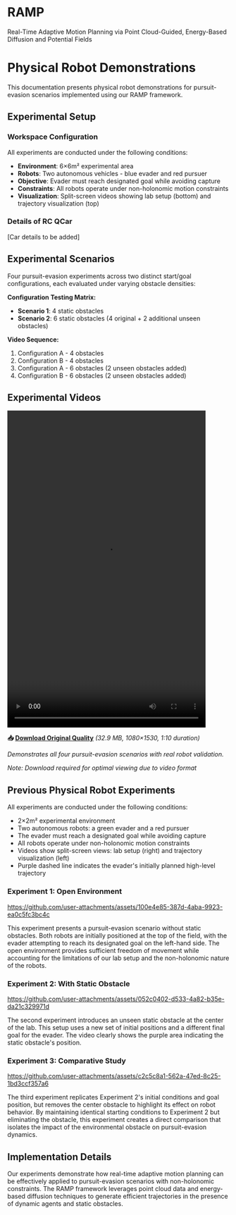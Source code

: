 # RAMP
Real-Time Adaptive Motion Planning via Point Cloud-Guided, Energy-Based Diffusion and Potential Fields

# Physical Robot Demonstrations

This documentation presents physical robot demonstrations for pursuit-evasion scenarios implemented using our RAMP framework.

## Experimental Setup

### Workspace Configuration
All experiments are conducted under the following conditions:
- **Environment**: 6×6m² experimental area
- **Robots**: Two autonomous vehicles - blue evader and red pursuer  
- **Objective**: Evader must reach designated goal while avoiding capture
- **Constraints**: All robots operate under non-holonomic motion constraints
- **Visualization**: Split-screen videos showing lab setup (bottom) and trajectory visualization (top)

### Details of RC QCar
[Car details to be added]

## Experimental Scenarios

Four pursuit-evasion experiments across two distinct start/goal configurations, each evaluated under varying obstacle densities:

**Configuration Testing Matrix:**
- **Scenario 1**: 4 static obstacles 
- **Scenario 2**: 6 static obstacles (4 original + 2 additional unseen obstacles)

**Video Sequence:**
1. Configuration A - 4 obstacles 
2. Configuration B - 4 obstacles 
3. Configuration A - 6 obstacles (2 unseen obstacles added)
4. Configuration B - 6 obstacles (2 unseen obstacles added)

## Experimental Videos

<video src="https://github.com/user-attachments/assets/67efd7f6-aab0-4672-b881-fc321c550a8b" width="450" height="720" controls></video>

**📥 [Download Original Quality](https://github.com/user-attachments/assets/67efd7f6-aab0-4672-b881-fc321c550a8b)** *(32.9 MB, 1080×1530, 1:10 duration)*

*Demonstrates all four pursuit-evasion scenarios with real robot validation.*

*Note: Download required for optimal viewing due to video format*

## Previous Physical Robot Experiments 

All experiments are conducted under the following conditions:

- 2×2m² experimental environment
- Two autonomous robots: a green evader and a red pursuer
- The evader must reach a designated goal while avoiding capture
- All robots operate under non-holonomic motion constraints
- Videos show split-screen views: lab setup (right) and trajectory visualization (left)
- Purple dashed line indicates the evader's initially planned high-level trajectory

### Experiment 1: Open Environment

https://github.com/user-attachments/assets/100e4e85-387d-4aba-9923-ea0c5fc3bc4c

This experiment presents a pursuit-evasion scenario without static obstacles. Both robots are initially positioned at the top of the field, with the evader attempting to reach its designated goal on the left-hand side. The open environment provides sufficient freedom of movement while accounting for the limitations of our lab setup and the non-holonomic nature of the robots.

### Experiment 2: With Static Obstacle

https://github.com/user-attachments/assets/052c0402-d533-4a82-b35e-da21c329971d

The second experiment introduces an unseen static obstacle at the center of the lab. This setup uses a new set of initial positions and a different final goal for the evader. The video clearly shows the purple area indicating the static obstacle's position.

### Experiment 3: Comparative Study

https://github.com/user-attachments/assets/c2c5c8a1-562a-47ed-8c25-1bd3ccf357a6

The third experiment replicates Experiment 2's initial conditions and goal position, but removes the center obstacle to highlight its effect on robot behavior. By maintaining identical starting conditions to Experiment 2 but eliminating the obstacle, this experiment creates a direct comparison that isolates the impact of the environmental obstacle on pursuit-evasion dynamics.

## Implementation Details

Our experiments demonstrate how real-time adaptive motion planning can be effectively applied to pursuit-evasion scenarios with non-holonomic constraints. The RAMP framework leverages point cloud data and energy-based diffusion techniques to generate efficient trajectories in the presence of dynamic agents and static obstacles.
